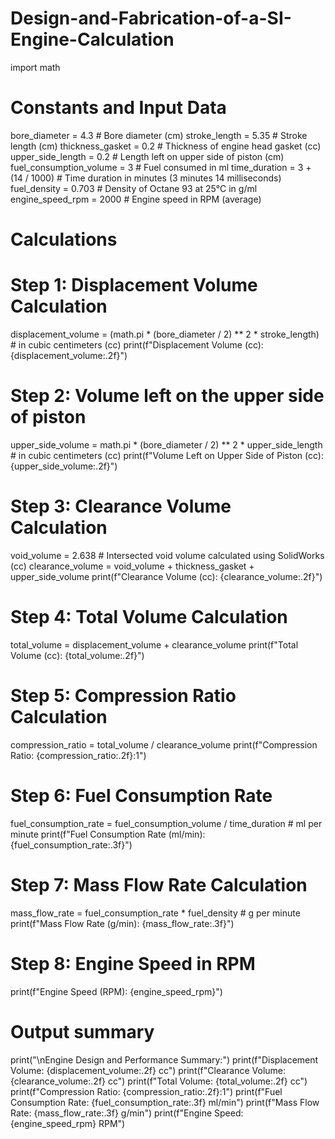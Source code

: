# Design-and-Fabrication-of-a-SI-Engine-Calculation
import math

# Constants and Input Data
bore_diameter = 4.3  # Bore diameter (cm)
stroke_length = 5.35  # Stroke length (cm)
thickness_gasket = 0.2  # Thickness of engine head gasket (cc)
upper_side_length = 0.2  # Length left on upper side of piston (cm)
fuel_consumption_volume = 3  # Fuel consumed in ml
time_duration = 3 + (14 / 1000)  # Time duration in minutes (3 minutes 14 milliseconds)
fuel_density = 0.703  # Density of Octane 93 at 25°C in g/ml
engine_speed_rpm = 2000  # Engine speed in RPM (average)

# Calculations

# Step 1: Displacement Volume Calculation
displacement_volume = (math.pi * (bore_diameter / 2) ** 2 * stroke_length)  # in cubic centimeters (cc)
print(f"Displacement Volume (cc): {displacement_volume:.2f}")

# Step 2: Volume left on the upper side of piston
upper_side_volume = math.pi * (bore_diameter / 2) ** 2 * upper_side_length  # in cubic centimeters (cc)
print(f"Volume Left on Upper Side of Piston (cc): {upper_side_volume:.2f}")

# Step 3: Clearance Volume Calculation
void_volume = 2.638  # Intersected void volume calculated using SolidWorks (cc)
clearance_volume = void_volume + thickness_gasket + upper_side_volume
print(f"Clearance Volume (cc): {clearance_volume:.2f}")

# Step 4: Total Volume Calculation
total_volume = displacement_volume + clearance_volume
print(f"Total Volume (cc): {total_volume:.2f}")

# Step 5: Compression Ratio Calculation
compression_ratio = total_volume / clearance_volume
print(f"Compression Ratio: {compression_ratio:.2f}:1")

# Step 6: Fuel Consumption Rate
fuel_consumption_rate = fuel_consumption_volume / time_duration  # ml per minute
print(f"Fuel Consumption Rate (ml/min): {fuel_consumption_rate:.3f}")

# Step 7: Mass Flow Rate Calculation
mass_flow_rate = fuel_consumption_rate * fuel_density  # g per minute
print(f"Mass Flow Rate (g/min): {mass_flow_rate:.3f}")

# Step 8: Engine Speed in RPM
print(f"Engine Speed (RPM): {engine_speed_rpm}")

# Output summary
print("\nEngine Design and Performance Summary:")
print(f"Displacement Volume: {displacement_volume:.2f} cc")
print(f"Clearance Volume: {clearance_volume:.2f} cc")
print(f"Total Volume: {total_volume:.2f} cc")
print(f"Compression Ratio: {compression_ratio:.2f}:1")
print(f"Fuel Consumption Rate: {fuel_consumption_rate:.3f} ml/min")
print(f"Mass Flow Rate: {mass_flow_rate:.3f} g/min")
print(f"Engine Speed: {engine_speed_rpm} RPM")
